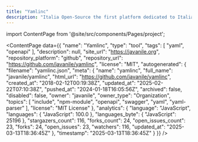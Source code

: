 ```yaml
---
title: "Yamlinc"
description: "Italia Open-Source the first platform dedicated to Italian open-source world."
---
```

import ContentPage from '@site/src/components/Pages/project';

<ContentPage
    data={{
  "name": "Yamlinc",
  "type": "tool",
  "tags": [
    "yaml",
    "openapi"
  ],
  "description": null,
  "site_url": "https://javanile.org",
  "repository_platform": "github",
  "repository_url": "https://github.com/javanile/yamlinc",
  "license": "MIT",
  "autogenerated": {
    "filename": "yamlinc.json",
    "meta": {
      "name": "yamlinc",
      "full_name": "javanile/yamlinc",
      "html_url": "https://github.com/javanile/yamlinc",
      "created_at": "2018-02-12T00:19:38Z",
      "updated_at": "2025-02-22T07:10:38Z",
      "pushed_at": "2024-01-18T16:05:56Z",
      "archived": false,
      "disabled": false,
      "owner": "javanile",
      "owner_type": "Organization",
      "topics": [
        "include",
        "npm-module",
        "openapi",
        "swagger",
        "yaml",
        "yaml-parser"
      ],
      "license": "MIT License"
    },
    "analytics": {
      "language": "JavaScript",
      "languages": {
        "JavaScript": 100.0
      },
      "languages_byte": {
        "JavaScript": 25196
      },
      "stargazers_count": 116,
      "forks_count": 24,
      "open_issues_count": 23,
      "forks": 24,
      "open_issues": 23,
      "watchers": 116,
      "updated_at": "2025-03-13T18:36:45Z"
    },
    "timestamp": "2025-03-13T18:36:45Z"
  }
}}
/>
